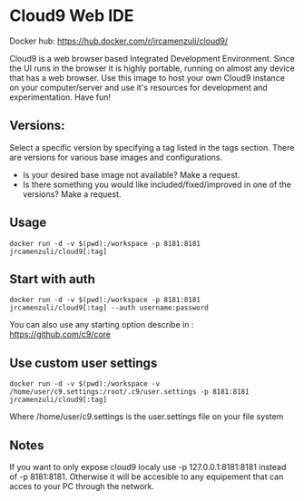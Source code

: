 # Cloud9 Web IDE
Docker hub: https://hub.docker.com/r/jrcamenzuli/cloud9/

Cloud9 is a web browser based Integrated Development Environment. Since the UI runs in the browser it is highly portable, running on almost any device that has a web browser. Use this image to host your own Cloud9 instance on your computer/server and use it's resources for development and experimentation. Have fun!

## Versions:
Select a specific version by specifying a tag listed in the tags section. There are versions for various base images and configurations.

* Is your desired base image not available? Make a request.
* Is there something you would like included/fixed/improved in one of the versions? Make a request.

## Usage

    docker run -d -v $(pwd):/workspace -p 8181:8181 jrcamenzuli/cloud9[:tag]

## Start with auth

    docker run -d -v $(pwd):/workspace -p 8181:8181 jrcamenzuli/cloud9[:tag] --auth username:password
    
You can also use any starting option describe in : https://github.com/c9/core

## Use custom user settings

    docker run -d -v $(pwd):/workspace -v /home/user/c9.settings:/root/.c9/user.settings -p 8181:8181 jrcamenzuli/cloud9[:tag]

Where /home/user/c9.settings is the user.settings file on your file system

## Notes

If you want to only expose cloud9 localy use -p 127.0.0.1:8181:8181 instead of -p 8181:8181. Otherwise it will be accesible to any equipement that can acces to your PC through the network.